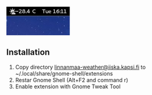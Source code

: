 ![Screenshot](screenshot.jpg)

## Installation

1. Copy directory linnanmaa-weather@iiska.kapsi.fi to ~/.local/share/gnome-shell/extensions
2. Restar Gnome Shell (Alt+F2 and command r)
3. Enable extension with Gnome Tweak Tool
